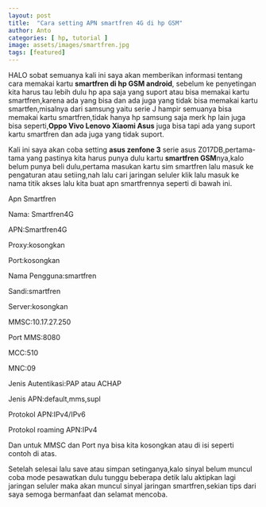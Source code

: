 ```yaml
---
layout: post
title:  "Cara setting APN smartfren 4G di hp GSM"
author: Anto
categories: [ hp, tutorial ]
image: assets/images/smartfren.jpg
tags: [featured]
---
```


HALO sobat semuanya kali ini saya akan memberikan informasi tentang cara memakai kartu **smartfren di hp GSM android**, sebelum ke penyetingan kita harus tau lebih dulu hp apa saja yang suport atau bisa memakai kartu smartfren,karena ada yang bisa dan ada juga yang tidak bisa memakai kartu smartfen,misalnya dari samsung yaitu serie J hampir semuanya bisa memakai kartu smartfren,tidak hanya hp samsung saja merk hp lain juga bisa seperti,**Oppo Vivo Lenovo Xiaomi Asus** juga bisa tapi ada yang suport kartu smartfren dan ada juga yang tidak suport.

Kali ini saya akan coba setting **asus zenfone 3** serie asus Z017DB,pertama-tama yang pastinya kita harus punya dulu kartu **smartfren GSM**nya,kalo belum punya beli dulu,pertama masukan kartu sim smartfren lalu masuk ke pengaturan atau setiing,nah lalu cari jaringan seluler klik lalu masuk ke nama titik akses lalu kita buat apn smartfrennya seperti di bawah ini.

Apn Smartfren 

Nama: Smartfren4G

APN:Smartfren4G

Proxy:kosongkan

Port:kosongkan

Nama Pengguna:smartfren

Sandi:smartfren

Server:kosongkan

MMSC:10.17.27.250

Port MMS:8080

MCC:510

MNC:09

Jenis Autentikasi:PAP atau ACHAP

Jenis APN:default,mms,supl

Protokol APN:IPv4/IPv6

Protokol roaming APN:IPv4

Dan untuk MMSC dan Port nya bisa kita kosongkan atau di isi seperti contoh di atas.

Setelah selesai lalu save atau simpan setinganya,kalo sinyal belum muncul coba mode pesawatkan dulu tunggu beberapa detik lalu aktipkan lagi jaringan seluler maka akan muncul sinyal jaringan smartfren,sekian tips dari saya semoga bermanfaat dan selamat mencoba.
